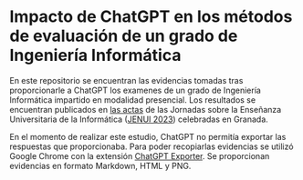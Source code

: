 # Impacto de ChatGPT en los métodos de evaluación de un grado de Ingeniería Informática

En este repositorio se encuentran las evidencias tomadas tras proporcionarle a ChatGPT los examenes de un grado de Ingeniería Informática impartido en modalidad presencial. Los resultados se encuentran publicados en [las actas][actas] de las Jornadas sobre la Enseñanza Universitaria de la Informática ([JENUI 2023][jenui23]) celebradas en Granada.

En el momento de realizar este estudio, ChatGPT no permitía exportar las respuestas que proporcionaba. Para poder recopiarlas evidencias se utilizó Google Chrome con la extensión [ChatGPT Exporter][chatgpt_exporter]. Se proporcionan evidencias en formato Markdown, HTML y PNG.

[actas]: https://i3lab.unex.es/ "Actas del JENUI 2023"
[jenui23]: https://jenui2023.ugr.es/ "Jornadas sobre la Enseñanza Universitaria de la Informática (JENUI 2023)"
[chatgpt_exporter]: https://github.com/pionxzh/chatgpt-exporter "A GreasyFork script to export the chat history of ChatGPT"
